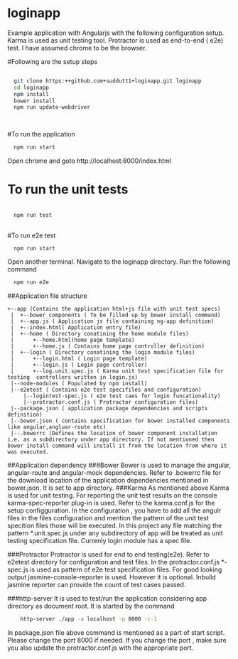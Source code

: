 # loginapp
Example application with Angularjs with the following configuration setup.
Karma is used as unit testing tool. 
Protractor is used as end-to-end ( e2e) test. 
I have assumed chrome to be the browser.

#Following are the setup steps

```sh

  git clone https:++github.com+suddutt1+loginapp.git loginapp
  cd loginapp
  npm install 
  bower install
  npm run update-webdriver
  
  
```
  
#To run the application 

```sh
  npm run start
```  
  Open chrome and goto http://localhost:8000/index.html

# To run the unit tests
  
```sh
  
  npm run test
  
```
#To run e2e test
  
```sh
  npm run start
```
Open another terminal. Navigate to the loginapp directory. Run the following command
```sh  
  npm run e2e
```

##Application file structure
```
+--app (Contains the application html+js file with unit test specs)
 |  +--bower_components ( To be filled up by bower install command)
 |	+--app.js ( Application js file containing ng-app definition)
 |	+--index.html( Application entry file)
 |	+--home ( Directory conatining the home module files)
 |		+--home.html(home page template)
 |		+--home.js ( Contains home page controller definition)
 |	+--login ( Directory conatining the login module files)
 |		+--login.html ( Login page template)
 |		+--login.js ( Login page controller)
 |		+--log.unit.spec.js ( Karma unit test specification file for testing  controllers written in login.js)
 |--node-modules ( Populated by npm install)
 |--e2etest ( Contains e2e test specifiles and configuration)
     |--logintest-spec.js ( e2e test caes for login funcationality)
     |--protractor.conf.js ( Protractor configuration files)
 |--package.json ( application package dependencies and scripts definition)
 |--bower.json ( contains specification for bower installed components like angular,angluar-route etc)
 |--.bowerrc (Defines the location of bower component installation i.e. as a subdirectory under app directory. If not mentioned then bower install command will install it from the location from where it was executed. 
``` 
 
##Application dependency 
###Bower
Bower is used to manage the angular, angular-route and angular-mock dependencies. Refer to .bowerrc  file for the download location of the application dependencies mentioned in bower.json. It is set to app directory. 
###Karma
As mentioned above Karma is used for unit testing. For reporting the unit test results on the console karma-spec-reporter plug-in is used. Refer to the karma.conf.js for the setup configguration. In the configuration , you have to add all the angulr files in the files configuration and mention the pattern of the unit test specition files those will be executed. In this project any file matching the pattern *.unit.spec.js under any subdirectory of app will be treated as unit testing specification file. Currenly login module has a spec file.

###Protractor
Protractor is used for end to end testing(e2e). Refer to e2etest directory for configuration and test files. In the protractor.conf.js *-spec.js is used as pattern of e2e test specification files. For good looking output jasmine-console-reporter is used. However it is optional. Inbuild jasmine reporter can provide the count of test cases passed. 

###http-server
It is used to test/run the application considering app directory as document root. It is started by the command 
```sh
	http-server ./app -a localhost -p 8000 -c-1
```
In package.json file above command is mentioned as a part of start script. Please change the port 8000 if needed. If you change the port , make sure you also update the  protractor.conf.js with the appropriate port. 
  
  
